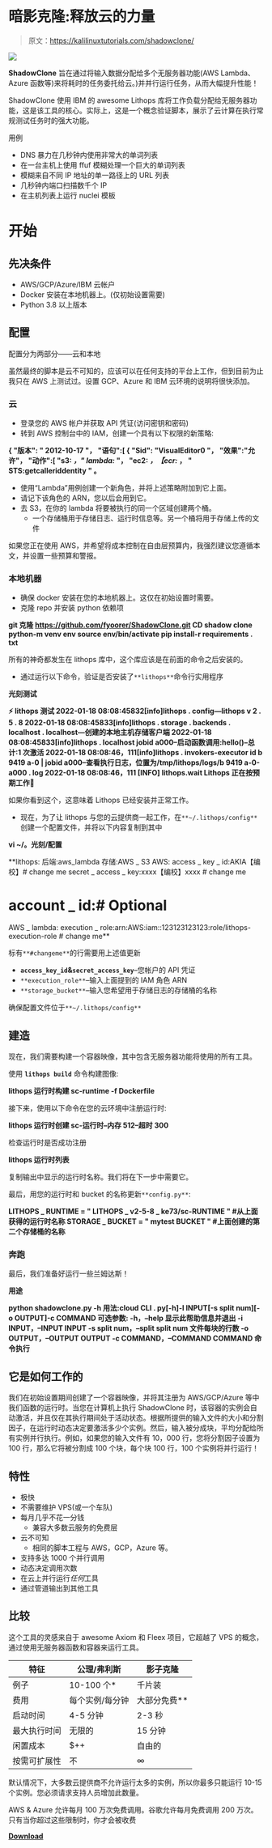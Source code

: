 # 暗影克隆:释放云的力量

> 原文：<https://kalilinuxtutorials.com/shadowclone/>

[![](img//9e51822922eba5653a8b43b3dfd84f14.png)](https://blogger.googleusercontent.com/img/b/R29vZ2xl/AVvXsEgoiXx1jZhKC5uvvmdb0BgjbhF_SHpqWTsdn6Saaja1hZGYwPJ_YMmdTBANeu01hhcDb0aYxf_RJ0vMgD3EZ_EQR7-dyH-UuUhYCvJcuI6gavCL9gEo8C0Wbkv3elIhcvtZfoVI8CP6mzODScOvHPL3BerzehWZlwEctkLZNDChq2L-1mJKRItVpeeo/s728/CLOUD-2-1280x1280.png)

**ShadowClone** 旨在通过将输入数据分配给多个无服务器功能(AWS Lambda、Azure 函数等)来将耗时的任务委托给云。)并并行运行任务，从而大幅提升性能！

ShadowClone 使用 IBM 的 awesome Lithops 库将工作负载分配给无服务器功能，这是该工具的核心。实际上，这是一个概念验证脚本，展示了云计算在执行常规测试任务时的强大功能。

用例

*   DNS 暴力在几秒钟内使用非常大的单词列表
*   在一台主机上使用 ffuf 模糊处理一个巨大的单词列表
*   模糊来自不同 IP 地址的单一路径上的 URL 列表
*   几秒钟内端口扫描数千个 IP
*   在主机列表上运行 nuclei 模板

# 开始

## 先决条件

*   AWS/GCP/Azure/IBM 云帐户
*   Docker 安装在本地机器上。(仅初始设置需要)
*   Python 3.8 以上版本

## 配置

配置分为两部分——云和本地

虽然最终的脚本是云不可知的，应该可以在任何支持的平台上工作，但到目前为止我只在 AWS 上测试过。设置 GCP、Azure 和 IBM 云环境的说明将很快添加。

### 云

*   登录您的 AWS 帐户并获取 API 凭证(访问密钥和密码)
*   转到 AWS 控制台中的 IAM，创建一个具有以下权限的新策略:

**{
"版本": " 2012-10-17 "，
"语句":[
{
"Sid": "VisualEditor0 "，
"效果":"允许"，
"动作":[
"s3: *，" lambda:* "，
"ec2: *，【ecr:* ，
" STS:getcalleriddentity "
。**

*   使用“Lambda”用例创建一个新角色，并将上述策略附加到它上面。
*   请记下该角色的 ARN，您以后会用到它。
*   去 S3，在你的 lambda 将要被执行的同一个区域创建两个桶。
    *   一个存储桶用于存储日志、运行时信息等。另一个桶将用于存储上传的文件

如果您正在使用 AWS，并希望将成本控制在自由层预算内，我强烈建议您遵循本文，并设置一些预算和警报。

### 本地机器

*   确保 docker 安装在您的本地机器上。这仅在初始设置时需要。
*   克隆 repo 并安装 python 依赖项

**git 克隆 https://github.com/fyoorer/ShadowClone.git
CD shadow clone
python-m venv env
source env/bin/activate
pip install-r requirements . txt**

所有的神奇都发生在 lithops 库中，这个库应该是在前面的命令之后安装的。

*   通过运行以下命令，验证是否安装了`**lithops**`命令行实用程序

**光刻测试**

**⚡ lithops 测试
2022-01-18 08:08:45832[info]lithops . config—lithops v 2 . 5 . 8
2022-01-18 08:08:45833[info]lithops . storage . backends . localhost . localhost—创建的本地主机存储客户端
2022-01-18 08:08:45833[info]lithops . localhost jobid a000–启动函数调用:hello()–总计:1 次激活
2022-01-18 08:08:46，111[info]lithops . invokers-executor id b 9419 a-0 | jobid a000–查看执行日志，位置为/tmp/lithops/logs/b 9419 a-0-a000 . log
2022-01-18 08:08:46，111 [INFO] lithops.wait Lithops 正在按预期工作🙂**

如果你看到这个，这意味着 Lithops 已经安装并正常工作。

*   现在，为了让 lithops 与您的云提供商一起工作，在`**~/.lithops/config**`创建一个配置文件，并将以下内容复制到其中

**vi ~/。光刻/配置**

**lithops:
后端:aws_lambda
存储:AWS _ S3
AWS:
access _ key _ id:AKIA【编校】# change me
secret _ access _ key:xxxx【编校】xxxx # change me
# account _ id:# Optional
AWS _ lambda:
execution _ role:arn:AWS:iam::123123123123:role/lithops-execution-role # change me**

标有`**#changeme**`的行需要用上述值更新

*   **`access_key_id`&`secret_access_key`**–您帐户的 API 凭证
*   `**execution_role**`–输入上面提到的 IAM 角色 ARN
*   `**storage_bucket**`–输入您希望用于存储日志的存储桶的名称

确保配置文件位于`**~/.lithops/config**`

## 建造

现在，我们需要构建一个容器映像，其中包含无服务器功能将使用的所有工具。

使用 **`lithops build`** 命令构建图像:

**lithops 运行时构建 sc-runtime -f Dockerfile**

接下来，使用以下命令在您的云环境中注册运行时:

**lithops 运行时创建 sc-运行时–内存 512–超时 300**

检查运行时是否成功注册

**lithops 运行时列表**

复制输出中显示的运行时名称。我们将在下一步中需要它。

最后，用您的运行时和 bucket 的名称更新`**config.py**`:

**LITHOPS _ RUNTIME = " LITHOPS _ v2-5-8 _ ke73/sc-RUNTIME " #从上面获得的运行时名称
STORAGE _ BUCKET = " mytest BUCKET " #上面创建的第二个存储桶的名称**

### 奔跑

最后，我们准备好运行一些兰姆达斯！

**用途**

**python shadowclone.py -h
用法:cloud CLI . py[-h]-I INPUT[-s split num][-o OUTPUT]-c COMMAND
可选参数:
-h，–help 显示此帮助信息并退出
-i INPUT，–INPUT INPUT
-s split num，–split split num
文件每块的行数
-o OUTPUT，–OUTPUT OUTPUT
-c COMMAND，–COMMAND COMMAND
命令执行**

## 它是如何工作的

我们在初始设置期间创建了一个容器映像，并将其注册为 AWS/GCP/Azure 等中我们函数的运行时。当您在计算机上执行 ShadowClone 时，该容器的实例会自动激活，并且仅在其执行期间处于活动状态。根据所提供的输入文件的大小和分割因子，在运行时动态决定要激活多少个实例。然后，输入被分成块，平均分配给所有实例并行执行。例如，如果您的输入文件有 10，000 行，您将分割因子设置为 100 行，那么它将被分割成 100 个块，每个块 100 行，100 个实例将并行运行！

## 特性

*   极快
*   不需要维护 VPS(或一个车队)
*   每月几乎不花一分钱
    *   兼容大多数云服务的免费层
*   云不可知
    *   相同的脚本工程与 AWS，GCP，Azure 等。
*   支持多达 1000 个并行调用
*   动态决定调用次数
*   在云上并行运行*任何*工具
*   通过管道输出到其他工具

## 比较

这个工具的灵感来自于 awesome Axiom 和 Fleex 项目，它超越了 VPS 的概念，通过使用无服务器函数和容器来运行工具。

| 特征 | 公理/弗利斯 | 影子克隆 |
| --- | --- | --- |
| 例子 | 10-100 个* | 千片装 |
| 费用 | 每个实例/每分钟 | 大部分免费** |
| 启动时间 | 4-5 分钟 | 2-3 秒 |
| 最大执行时间 | 无限的 | 15 分钟 |
| 闲置成本 | $++ | 自由的 |
| 按需可扩展性 | 不 | ∞ |

默认情况下，大多数云提供商不允许运行太多的实例，所以你最多只能运行 10-15 个实例。您必须请求支持人员增加此数量。

AWS & Azure 允许每月 100 万次免费调用。谷歌允许每月免费调用 200 万次。只有当你超过这些限制时，你才会被收费

[**Download**](https://github.com/fyoorer/ShadowClone)
